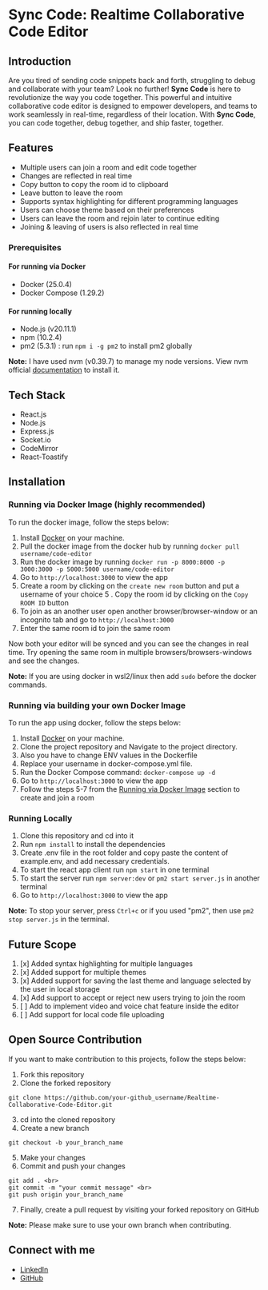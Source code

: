 # Sync Code: Realtime Collaborative Code Editor

## Introduction

Are you tired of sending code snippets back and forth, struggling to debug and collaborate with your team? Look no further! **Sync Code** is here to revolutionize the way you code together. This powerful and intuitive collaborative code editor is designed to empower developers, and teams to work seamlessly in real-time, regardless of their location. With **Sync Code**, you can code together, debug together, and ship faster, together.

## Features

- Multiple users can join a room and edit code together
- Changes are reflected in real time
- Copy button to copy the room id to clipboard
- Leave button to leave the room
- Supports syntax highlighting for different programming languages
- Users can choose theme based on their preferences
- Users can leave the room and rejoin later to continue editing
- Joining & leaving of users is also reflected in real time

### Prerequisites

#### For running via Docker

- Docker (25.0.4)
- Docker Compose (1.29.2)

#### For running locally

- Node.js (v20.11.1)
- npm (10.2.4)
- pm2 (5.3.1) : run `npm i -g pm2` to install pm2 globally

**Note:** I have used nvm (v0.39.7) to manage my node versions. View nvm official [documentation](https://github.com/nvm-sh/nvm) to install it.

## Tech Stack

- React.js
- Node.js
- Express.js
- Socket.io
- CodeMirror
- React-Toastify

## Installation

### Running via Docker Image (highly recommended)

To run the docker image, follow the steps below:

1. Install [Docker](https://www.docker.com/) on your machine.
2. Pull the docker image from the docker hub by running `docker pull username/code-editor`
3. Run the docker image by running `docker run -p 8000:8000 -p 3000:3000 -p 5000:5000 username/code-editor`
4. Go to `http://localhost:3000` to view the app
5. Create a room by clicking on the `create new room` button and put a username of your choice
   5 . Copy the room id by clicking on the `Copy ROOM ID` button
6. To join as an another user open another browser/browser-window or an incognito tab and go to `http://localhost:3000`
7. Enter the same room id to join the same room

Now both your editor will be synced and you can see the changes in real time. Try opening the same room in multiple browsers/browsers-windows and see the changes.

**Note:** If you are using docker in wsl2/linux then add `sudo` before the docker commands.

### Running via building your own Docker Image

To run the app using docker, follow the steps below:

1. Install [Docker](https://www.docker.com/) on your machine.
2. Clone the project repository and Navigate to the project directory.
3. Also you have to change ENV values in the Dockerfile
4. Replace your username in docker-compose.yml file.
5. Run the Docker Compose command: `docker-compose up -d`
6. Go to `http://localhost:3000` to view the app
7. Follow the steps 5-7 from the [Running via Docker Image](https://github.com/username/Realtime-Collaborative-Code-Editor?tab=readme-ov-file#running-via-docker-image) section to create and join a room

### Running Locally

1. Clone this repository and cd into it
2. Run `npm install` to install the dependencies
3. Create .env file in the root folder and copy paste the content of example.env, and add necessary credentials.
4. To start the react app client run `npm start` in one terminal
5. To start the server run `npm server:dev` or `pm2 start server.js` in another terminal
6. Go to `http://localhost:3000` to view the app


**Note:** To stop your server, press `Ctrl+c` or if you used "pm2", then use `pm2 stop server.js` in the terminal.


## Future Scope

1. [x] Added syntax highlighting for multiple languages
2. [x] Added support for multiple themes
3. [x] Added support for saving the last theme and language selected by the user in local storage
4. [x] Add support to accept or reject new users trying to join the room
5. [ ] Add to implement video and voice chat feature inside the editor
6. [ ] Add support for local code file uploading

## Open Source Contribution

If you want to make contribution to this projects, follow the steps below:

1. Fork this repository
2. Clone the forked repository <br>

```
git clone https://github.com/your-github_username/Realtime-Collaborative-Code-Editor.git
```

3. cd into the cloned repository
4. Create a new branch <br>

```
git checkout -b your_branch_name
```

5.  Make your changes
6.  Commit and push your changes <br>

```
git add . <br>
git commit -m "your commit message" <br>
git push origin your_branch_name
```

7. Finally, create a pull request by visiting your forked repository on GitHub

**Note:** Please make sure to use your own branch when contributing.



## Connect with me

- [LinkedIn](https://www.linkedin.com/in/shivamyadav65/)
- [GitHub](https://www.github.com/shivamyadav1312/)
